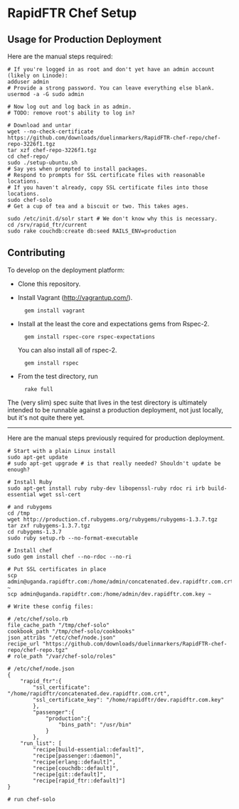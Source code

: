 # RapidFTR Chef Setup #

## Usage for Production Deployment ##

Here are the manual steps required:

	# If you're logged in as root and don't yet have an admin account (likely on Linode):
	adduser admin
	# Provide a strong password. You can leave everything else blank.
	usermod -a -G sudo admin
	
	# Now log out and log back in as admin.
	# TODO: remove root's ability to log in?
	
	# Download and untar
	wget --no-check-certificate https://github.com/downloads/duelinmarkers/RapidFTR-chef-repo/chef-repo-3226f1.tgz
	tar xzf chef-repo-3226f1.tgz
	cd chef-repo/
	sudo ./setup-ubuntu.sh
	# Say yes when prompted to install packages.
	# Respond to prompts for SSL certificate files with reasonable locations.
	# If you haven't already, copy SSL certificate files into those locations.
	sudo chef-solo
	# Get a cup of tea and a biscuit or two. This takes ages.
	
	sudo /etc/init.d/solr start # We don't know why this is necessary.
	cd /srv/rapid_ftr/current
	sudo rake couchdb:create db:seed RAILS_ENV=production

## Contributing ##

To develop on the deployment platform:

* Clone this repository.

* Install Vagrant (<http://vagrantup.com/>).

		gem install vagrant

* Install at the least the core and expectations gems from Rspec-2.

		gem install rspec-core rspec-expectations

	You can also install all of rspec-2.

		gem install rspec

* From the test directory, run

		rake full

The (very slim) spec suite that lives in the test directory is ultimately intended to be runnable against a production deployment, not just locally, but it's not quite there yet.


---

Here are the manual steps previously required for production deployment.

	# Start with a plain Linux install
	sudo apt-get update
	# sudo apt-get upgrade # is that really needed? Shouldn't update be enough?
	
	# Install Ruby
	sudo apt-get install ruby ruby-dev libopenssl-ruby rdoc ri irb build-essential wget ssl-cert
	
	# and rubygems
	cd /tmp
	wget http://production.cf.rubygems.org/rubygems/rubygems-1.3.7.tgz
	tar zxf rubygems-1.3.7.tgz
	cd rubygems-1.3.7
	sudo ruby setup.rb --no-format-executable
	
	# Install chef
	sudo gem install chef --no-rdoc --no-ri
	
	# Put SSL certificates in place
	scp admin@uganda.rapidftr.com:/home/admin/concatenated.dev.rapidftr.com.crt ~
	scp admin@uganda.rapidftr.com:/home/admin/dev.rapidftr.com.key ~
	
	# Write these config files:
	
	# /etc/chef/solo.rb
	file_cache_path "/tmp/chef-solo"
	cookbook_path "/tmp/chef-solo/cookbooks"
	json_attribs "/etc/chef/node.json"
	recipe_url "https://github.com/downloads/duelinmarkers/RapidFTR-chef-repo/chef-repo.tgz"
	# role_path "/var/chef-solo/roles"
	
	# /etc/chef/node.json
	{
		"rapid_ftr":{
			"ssl_certificate": "/home/rapidftr/concatenated.dev.rapidftr.com.crt",
			"ssl_certificate_key": "/home/rapidftr/dev.rapidftr.com.key"
			},
			"passenger":{
				"production":{
					"bins_path": "/usr/bin"
				}
			},
		"run_list": [
			"recipe[build-essential::default]",
			"recipe[passenger::daemon]",
			"recipe[erlang::default]",
			"recipe[couchdb::default]",
			"recipe[git::default]",
			"recipe[rapid_ftr::default]"]
	}
	
	# run chef-solo
